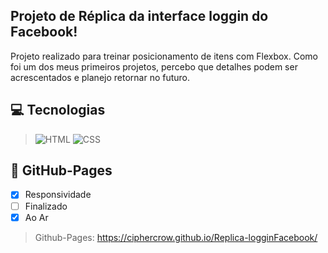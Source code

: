 ##  Projeto de Réplica da interface loggin do Facebook!
Projeto realizado para treinar posicionamento de itens com Flexbox. Como foi um dos meus primeiros projetos, percebo que detalhes podem ser acrescentados e planejo retornar no futuro.

## 💻 Tecnologias 
>![HTML](https://img.shields.io/badge/HTML5-E34F26?style=for-the-badge&logo=html5&logoColor=white)
>![CSS](https://img.shields.io/badge/CSS3-1572B6?style=for-the-badge&logo=css3&logoColor=white)

## 📱 GitHub-Pages
- [x] Responsividade
- [ ] Finalizado
- [x] Ao Ar
>Github-Pages: https://ciphercrow.github.io/Replica-logginFacebook/
